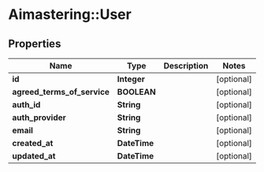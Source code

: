 # Aimastering::User

## Properties
Name | Type | Description | Notes
------------ | ------------- | ------------- | -------------
**id** | **Integer** |  | [optional] 
**agreed_terms_of_service** | **BOOLEAN** |  | [optional] 
**auth_id** | **String** |  | [optional] 
**auth_provider** | **String** |  | [optional] 
**email** | **String** |  | [optional] 
**created_at** | **DateTime** |  | [optional] 
**updated_at** | **DateTime** |  | [optional] 


